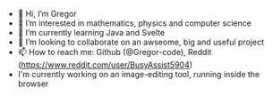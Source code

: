 - 👋 Hi, I’m Gregor
- 👀 I’m interested in mathematics, physics and computer science
- 🌱 I’m currently learning Java and Svelte
- 💞️ I’m looking to collaborate on an awseome, big and useful project
- 📫 How to reach me: Github (@Gregor-code), Reddit (https://www.reddit.com/user/BusyAssist5904)
- I'm currently working on an image-editing tool, running inside the browser

<!---
Gregor-code/Gregor-code is a ✨ special ✨ repository because its `README.md` (this file) appears on your GitHub profile.
You can click the Preview link to take a look at your changes.
--->
